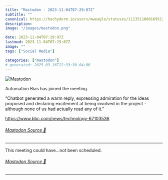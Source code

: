 ```yaml
---
title: "Mastodon - 2023-11-04T07:29:07Z"
subtitle: ""
canonical: https://hachyderm.io/users/mweagle/statuses/111351100016951240
description:
image: "/images/mastodon.png"

date: 2023-11-04T07:29:07Z
lastmod: 2023-11-04T07:29:07Z
image: ""
tags: ["Social Media"]

categories: ["mastodon"]
# generated: 2025-03-16T12:33:30-04:00
---
```

![Mastodon](/images/mastodon.png)

<p>Automation Bias has joined the meeting. </p><p>“Chatbot generated a warm reply, expressing admiration for the ideas proposed and declaring excitement at being involved in the project - although none of us had actually read any of it.”</p><p><a href="https://www.bbc.com/news/technology-67103536" target="_blank" rel="nofollow noopener noreferrer" translate="no"><span class="invisible">https://www.</span><span class="ellipsis">bbc.com/news/technology-671035</span><span class="invisible">36</span></a></p>


###### [Mastodon Source 🐘](https://hachyderm.io/@mweagle/111351100016951240)

___

<p>This meeting could have…not been scheduled.</p>


###### [Mastodon Source 🐘](https://hachyderm.io/@mweagle/111351104846797072)

___
